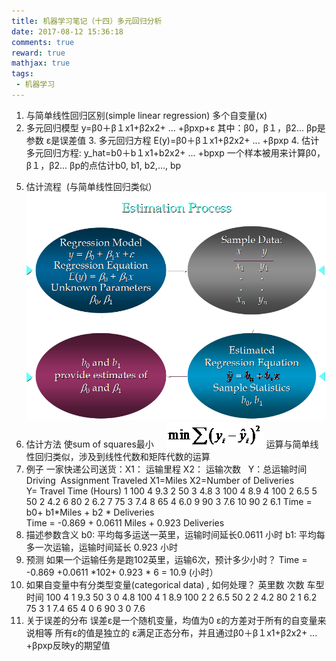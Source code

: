 ```yaml
---
title: 机器学习笔记（十四）多元回归分析
date: 2017-08-12 15:36:18
comments: true
reward: true
mathjax: true
tags: 
 - 机器学习
---
```

1. 与简单线性回归区别(simple linear regression)
多个自变量(x)
2. 多元回归模型
y=β0＋β１x1+β2x2+ ... +βpxp+ε
其中：β0，β１，β2... βp是参数
ε是误差值
3. 多元回归方程
E(y)=β0＋β１x1+β2x2+ ... +βpxp
4. 估计多元回归方程:
y_hat=b0＋b１x1+b2x2+ ... +bpxp
一个样本被用来计算β0，β１，β2... βp的点估计b0, b1, b2,..., bp
<!-- more --> 
5. 估计流程  (与简单线性回归类似）
![](2017-8-12-one/1.png)  
6. 估计方法
使sum of squares最小    
![](2017-8-12-one/2.png) 
运算与简单线性回归类似，涉及到线性代数和矩阵代数的运算
7. 例子
一家快递公司送货：X1： 运输里程 X2： 运输次数   Y：总运输时间   
Driving 
Assignment Traveled	X1=Miles X2=Number of Deliveries Y= Travel Time (Hours)	
1	100	4	9.3
2	50	3	4.8
3	100	4	8.9
4	100	2	6.5
5	50	2	4.2
6	80	2	6.2
7	75	3	7.4
8	65	4	6.0
9	90	3	7.6
10	90	2	6.1
Time = b0+ b1*Miles + b2 * Deliveries 
Time = -0.869 + 0.0611 Miles + 0.923 Deliveries
8. 描述参数含义
b0: 平均每多运送一英里，运输时间延长0.0611 小时
b1: 平均每多一次运输，运输时间延长 0.923 小时
9. 预测
如果一个运输任务是跑102英里，运输6次，预计多少小时？
Time = -0.869 +0.0611 *102+ 0.923 * 6
= 10.9 (小时）
10. 如果自变量中有分类型变量(categorical data) , 如何处理？
英里数	次数	车型	时间
100	4	1	9.3
50	3	0	4.8
100	4	1	8.9
100	2	2	6.5
50	2	2	4.2
80	2	1	6.2
75	3	1	7.4
65	4	0	6
90	3	0	7.6
11. 关于误差的分布
误差ε是一个随机变量，均值为0
ε的方差对于所有的自变量来说相等
所有ε的值是独立的
ε满足正态分布，并且通过β0＋β１x1+β2x2+ ... +βpxp反映y的期望值